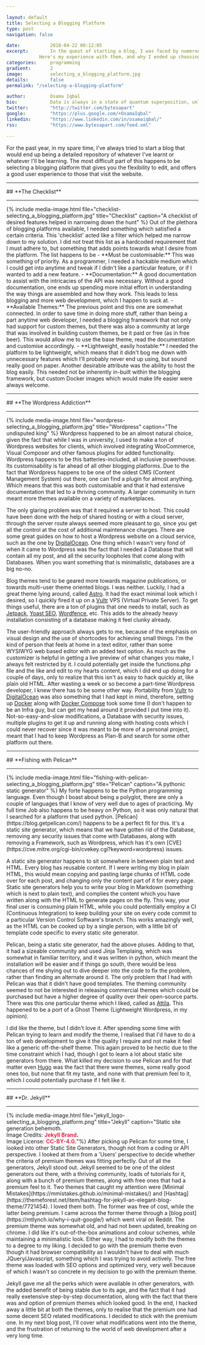 ```yaml
---

layout: default
title: Selecting a Blogging Platform
type: post
navigation: false

date:   		2018-04-22 00:12:05
excerpt: 		In the quest of starting a blog, I was faced by numerous choices of blogging platforms.
            Here's my experience with them, and why I ended up choosing what I chose.
categories:		programming
gradient: 		2
image: 			selecting_a_blogging_platform.jpg
details:		false
permalink: "/selecting-a-blogging-platform"

author: 		Osama Iqbal
bio: 			Data is always in a state of quantum superposition, unless observed upon by visualizations.
twitter: 		"http://twitter.com/bytesapart"
google: 		"https://plus.google.com/+OsamaIqbal"
linkedin: 		"https://www.linkedin.com/in/osamaiqbal/"
rss: 			"https://www.bytesapart.com/feed.xml"

---
```


For the past year, in my spare time, I've always tried to start a blog that would end up being a detailed repository of whatever
I've learnt or whatever I'll be learning. The most difficult part of this happens to be selecting a blogging platform that gives
you the flexibility to edit, and offers a good user experience to those that visit the website.  

<hr>
## **The Checklist**
<hr>
{% include media-image.html file="checklist-selecting_a_blogging_platform.jpg" title="Checklist" caption="A checklist of desired features helped in narrowing down the hunt" %}
Out of the plethora of blogging platforms available, I needed something which satisfied a certain criteria. This 'checklist' acted like
a filter which helped me narrow down to my solution. I did not treat this list as a hardcoded requirement that I must adhere to, but
something that adds points towards what I desire from the platform. The list happens to be
- **Must be customisable:** This was something of priority. As a programmer, I needed a hackable medium which I could get into anytime and tweak
if I didn't like a particular feature, or if I wanted to add a new feature.
- **Documentation:** A good documentation to assist with the intricacies of the API was necessary. Without a good documentation, one ends up spending
more initial effort in understanding the way things are assembled and how they work. This leads to less blogging and more web development, which I
happen to suck at.
- **Available Themes:** The previous point and this one are somewhat connected. In order to save time in doing more stuff, rather than being a part anytime
web developer, I needed a blogging framework that not only had support for custom themes, but there was also a community at large that was involved in building
custom themes, be it paid or free (as in free beer). This would allow me to use the base theme, read the documentation and customise accordingly.
- **Lightweight, easily hostable:** I needed the platform to be lightweight, which means that it didn't bog me down with unnecessary features which I'll probably
never end up using, but sound really good on paper. Another desirable attribute was the ability to host the blog easily. This needed not be inherently in-built within
the blogging framework, but custom Docker images which would make life easier were always welcome.

<hr>
## **The Wordpress Addiction**
<hr>
{% include media-image.html file="wordpress-selecting_a_blogging_platform.jpg" title="Wordpress" caption="The undisputed king" %}
Wordpress happened to be an almost natural choice, given the fact that while I was in university, I used to make a ton of
Wordpress websites for clients, which involved integrating WooCommerce, Visual Composer and other famous plugins for added functionality.
Wordpress happens to be this batteries-included, all inclusive powerhouse. Its customisability is far ahead of all other blogging platforms.
Due to the fact that Wordpress happens to be one of the oldest CMS (Content Management System) out there, one can find a plugin for almost anything.
Which means that this was both customisable and that it had extensive documentation that led to a thriving community. A larger community in turn
meant more themes available on a variety of marketplaces.

The only glaring problem was that it required a server to host. This could have been done with the help of shared hosting or with a cloud server, through
the server route always seemed more pleasant to go, since you get all the control at the cost of additional maintenance charges. There are some great guides
on how to host a Wordpress website on a cloud service, such as the one by [DigitalOcean](https://www.digitalocean.com/community/tutorials/how-to-install-wordpress-with-lamp-on-ubuntu-16-04).
One thing which I wasn't very fond of when it came to Wordpress was the fact that I needed a Database that will contain all my post,
and all the security loopholes that come along with Databases. When you want something that is minimalistic, databases are a big no-no.

Blog themes tend to be geared more towards magazine publications, or towards multi-user theme oriented blogs. I was neither. Luckily, I had a great theme lying around,
called [Astro](https://themeforest.net/item/astro-responsive-wordpress-blog-theme/7128412). It had the exact minimal look which I desired, so I quickly fired it up on
a [Vultr](https://www.vultr.com/)  VPS (Virtual Private Server). To get things useful, there are a ton of plugins that one needs to install, such as [Jetpack](https://jetpack.com/), [Yoast SEO](https://yoast.com/wordpress/plugins/seo/), [Wordfence](https://wordpress.org/plugins/wordfence/), etc. This adds to the already heavy installation consisting of a
database making it feel clunky already.

The user-friendly approach always gets to me, because of the emphasis on visual design and the use of shortcodes for achieving small things. I'm the kind of person
that feels at home in a text editor, rather than some WYSIWYG web based editor with an added text option. As much as the customizer is helpful in getting a live
preview of what changes you make, I always felt restricted by it. I could potentially get inside the functions.php file and the like and edit to my hearts content,
which I did end up doing for a couple of days, only to realize that this isn't as easy to hack quickly at, like plain old HTML. After wasting a week or so become a part-time
Wordpress developer, I knew there has to be some other way. Portability from [Vultr](https://www.vultr.com/) to [DigitalOcean](https://www.digitalocean.com/) was also something
that I had kept in mind, therefore, setting up [Docker](https://www.docker.com/) along with [Docker Compose](https://docs.docker.com/compose/) took some time (I don't happen to be an Infra guy, but can get my head around it provided I put time into it). Not-so-easy-and-slow modifications, a Database with security issues, multiple plugins to get it up and running along with
hosting costs which I could never recover since it was meant to be more of a personal project, meant that I had to keep Wordpress as Plan-B and search for some other platform out there.

<hr>
## **Fishing with Pelican**
<hr>
{% include media-image.html file="fishing-with-pelican-selecting_a_blogging_platform.jpg" title="Pelican" caption="A pythonic static generator" %}
My forte happens to be the Python programming language. Even though I boast about being a polyglot, there are only a couple of languages that I know
of very well due to ages of practicing. My full time Job also happens to be heavy on Python, so it was only natural that I searched for a platform
that used python. [Pelican](https://blog.getpelican.com/) happens to be a perfect fit for this. It's a static site generator, which means that
we have gotten rid of the Database, removing any security issues that come with Databases, along with removing a Framework, such as Wordpress, which
has it's own [CVE](https://cve.mitre.org/cgi-bin/cvekey.cgi?keyword=wordpress) issues.

A static site generator happens to sit somewhere in between plain text and HTML. Every blog has reusable content. If I were writing my blog in plain
HTML, this would mean copying and pasting large chunks of HTML code over for each post, and changing only the content part of it for every page.
Static site generators help you to write your blog in Markdown (something which is next to plain text), and complies the content which you have
written along with the HTML to generate pages on the fly. This way, your final user is consuming plain HTML, while you could potentially employ a
CI (Continuous Integration) to keep building your site on every code commit to a particular Version Control Software's branch. This works amazingly well,
as the HTML can be cooked up by a single person, with a little bit of template code specific to every static site generator.

Pelican, being a static site generator, had the above pluses. Adding to that, it had a sizeable community and used Jinja Templaing, which was somewhat
in familiar territory, and it was written in python, which meant the installation will be easier and if things go south, there would be less chances of
me shying out to dive deeper into the code to fix the problem, rather than finding an alternate around it. The only problem that I had with Pelican was
that it didn't have good templates. The theming community seemed to not be interested in releasing commercial themes which could be purchased but have
a higher degree of quality over their open-source parts. There was this one particular theme which I liked, called as [Attila](https://github.com/arulrajnet/attila/).
This happened to be a port of a Ghost Theme (Lightweight Wordpress, in my opinion).

I did like the theme, but I didn't love it. After spending some time with Pelican trying to learn and modify the theme, I realised that I'd have to do a ton
of web development to give it the quality I require and not make it feel like a generic off-the-shelf theme. This again proved to be hectic due to the
time constraint which I had, though I got to learn a lot about static site generators from there. What killed my decision to use Pelican and for that matter
even [Hugo](https://gohugo.io/) was the fact that there were themes, some really good ones too, but none that fit my taste, and none with that premium feel to it, which I
could potentially purchase if I felt like it.

<hr>
## **Dr. Jekyll**
<hr>
{% include media-image.html file="jekyll_logo-selecting_a_blogging_platform.png" title="Jekyll" caption="Static site generation behemoth.<br />Image Credits: <strong><a href='https://github.com/jekyll/brand' style='color: #eb2344;text-decoration: none;'>Jekyll Brand</a>.</strong><br /> Image License: <strong><a href='https://github.com/jekyll/brand/blob/master/LICENSE' style='color: #eb2344;text-decoration: none;'>CC-BY-4.0</a>.</strong>"%}
After picking up Pelican for some time, I looked into other Static Site Generators, though not from a coding or API perspective. I looked at them from a 'Users' perspective to decide whether
the criteria of premium themes was fitting perfectly. Out of all the generators, Jekyll stood out. Jekyll seemed to be one of the oldest generators out there, with a thriving
community, loads of tutorials for it, along with a bunch of premium themes, along with free ones that had a premium feel to it. Two themes that caught my attention were
[Minimal Mistakes](https://mmistakes.github.io/minimal-mistakes/) and [Hashtag](https://themeforest.net/item/hashtag-for-jekyll-an-elegant-blog-theme/7721454). I loved them both. The former was free of cost, while the latter being premium. I came across the former theme through a [blog post](https://mtlynch.io/why-i-quit-google/) which went viral on Reddit.
The premium theme was somewhat old, and had not been updated, breaking on chrome. I did like it's out-of-the-box animations and colour schemes, while maintaining a minimalistic look.
Either way, I had to modify both the themes to a degree to my liking. I decided to go with the premium theme even though it had browser compatibility as I wouldn't have to deal
with much JQuery/Javascript, something which I was trying to avoid actively. The free theme was loaded with SEO options and optimized very, very well because of which I wasn't so
concrete in my decision to go with the premium theme.

Jekyll gave me all the perks which were available in other generators, with the added benefit of being stable due to its age, and the fact that it had really exetensive step-by-step documentation, along with the fact that there was and option of premium themes which looked good. In the end, I hacked away a little bit at both the themes, only to realise that the premium one had some decent SEO related modifications. I decided to stick with the premium one. In my next blog post, I'll cover what modifications went into the theme, and the frustration of returning to the world of web development after a very long time.
